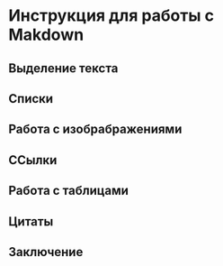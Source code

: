 # Инструкция для работы с Makdown

## Выделение текста

## Списки

## Работа с изобрабражениями

## ССылки

## Работа с таблицами

## Цитаты

## Заключение